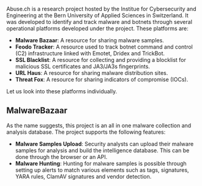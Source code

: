 Abuse.ch is a research project hosted by the Institue for Cybersecurity and Engineering at the Bern University of Applied Sciences in Switzerland. It was developed to identify and track malware and botnets through several operational platforms developed under the project. These platforms are:

* **Malware Bazaar**:  A resource for sharing malware samples.
* **Feodo Tracker**:  A resource used to track botnet command and control (C2) infrastructure linked with Emotet, Dridex and TrickBot.
* **SSL Blacklist**:  A resource for collecting and providing a blocklist for malicious SSL certificates and JA3/JA3s fingerprints.
* **URL Haus**:  A resource for sharing malware distribution sites.
* **Threat Fox**:  A resource for sharing indicators of compromise (IOCs).

Let us look into these platforms individually.

## MalwareBazaar
As the name suggests, this project is an all in one malware collection and analysis database. The project supports the following features:

* **Malware Samples Upload**: Security analysts can upload their malware samples for analysis and build the intelligence database. This can be done through the browser or an API.
* **Malware Hunting**: Hunting for malware samples is possible through setting up alerts to match various elements such as tags, signatures, YARA rules, ClamAV signatures and vendor detection.
